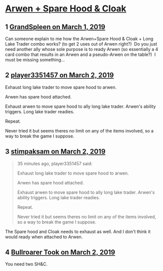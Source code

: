 # [Arwen + Spare Hood &amp; Cloak](https://community.fantasyflightgames.com/topic/291671-arwen-spare-hood-cloak/)

## 1 [GrandSpleen on March 1, 2019](https://community.fantasyflightgames.com/topic/291671-arwen-spare-hood-cloak/?do=findComment&comment=3637738)

Can someone explain to me how the Arwen+Spare Hood & Cloak + Long Lake Trader combo works? (to get 2 uses out of Arwen right?)  Do you just need another ally whose sole purpose is to ready Arwen (so essentially a 4 card combo that results in an Arwen and a pseudo-Arwen on the table?)  I must be missing something...

## 2 [player3351457 on March 2, 2019](https://community.fantasyflightgames.com/topic/291671-arwen-spare-hood-cloak/?do=findComment&comment=3637808)

Exhaust long lake trader to move spare hood to arwen.

Arwen has spare hood attached.

Exhaust arwen to move spare hood to ally long lake trader. Arwen's ability triggers. Long lake trader readies.

Repeat.

Never tried it but seems theres no limit on any of the items involved, so a way to break the game I suppose.

## 3 [stimpaksam on March 2, 2019](https://community.fantasyflightgames.com/topic/291671-arwen-spare-hood-cloak/?do=findComment&comment=3637820)

> 35 minutes ago, player3351457 said:
> 
> Exhaust long lake trader to move spare hood to arwen.
> 
> Arwen has spare hood attached.
> 
> Exhaust arwen to move spare hood to ally long lake trader. Arwen's ability triggers. Long lake trader readies.
> 
> Repeat.
> 
> Never tried it but seems theres no limit on any of the items involved, so a way to break the game I suppose.

The Spare hood and Cloak needs to exhaust as well. And I don't think it would ready when attached to Arwen.

## 4 [Bullroarer Took on March 2, 2019](https://community.fantasyflightgames.com/topic/291671-arwen-spare-hood-cloak/?do=findComment&comment=3637889)

You need two SH&C.


